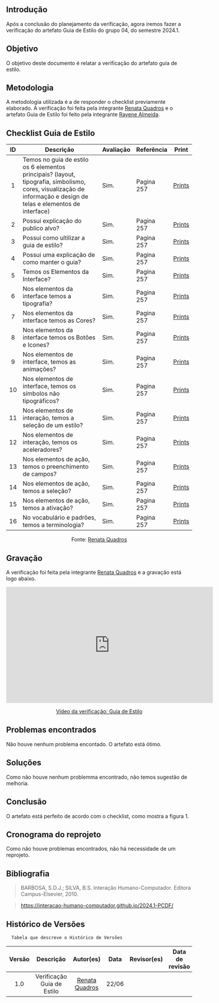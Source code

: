 ## Introdução
Após a conclusão do planejamento da verificação, agora iremos fazer a verificação do artefato Guia de Estilo do grupo 04, do semestre 2024.1.

## Objetivo
O objetivo deste documento é relatar a verificação do artefato guia de estilo.

## Metodologia
A metodologia utilizada é a de responder o checklist previamente elaborado. A verificação foi feita pela integrante [Renata Quadros](https://github.com/Renatinha28) e o artefato Guia de Estilo foi feito pela integrante [Rayene Almeida](https://github.com/rayenealmeida).

## Checklist Guia de Estilo

| ID | Descrição | Avaliação | Referência | Print |
| :----: | --------- | ---------- | ----------- | ------- |
|1| Temos no guia de estilo os 6 elementos principais? (layout, tipografia, simbolismo, cores, visualização de informação e design de telas e elementos de interface)|Sim.|Pagina 257|[Prints](../../../assets/verificacao/verificação%20nosso%20grupo/etapa%203/guiaestilo.png)|
|2|Possui explicação do publico alvo?|Sim.|Pagina 257|[Prints](../../../assets/verificacao/verificação%20nosso%20grupo/etapa%203/guiaestilo.png)|
|3|Possui como ultilizar a guia de estilo?|Sim.|Pagina 257|[Prints](../../../assets/verificacao/verificação%20nosso%20grupo/etapa%203/guiaestilo.png)|
|4|Possui uma explicação de como manter o guia?|Sim.|Pagina 257|[Prints](../../../assets/verificacao/verificação%20nosso%20grupo/etapa%203/guiaestilo.png)|
|5|Temos os Elementos da Interface?|Sim.|Pagina 257|[Prints](../../../assets/verificacao/verificação%20nosso%20grupo/etapa%203/guiaestilo.png)|
|6|Nos elementos da interface temos a tipografia? |Sim.|Pagina 257|[Prints](../../../assets/verificacao/verificação%20nosso%20grupo/etapa%203/guiaestilo.png)|
|7|Nos elementos da interface temos as Cores?|Sim.|Pagina 257|[Prints](../../../assets/verificacao/verificação%20nosso%20grupo/etapa%203/guiaestilo.png)|
|8|Nos elementos da interface temos os Botôes e Icones?|Sim.|Pagina 257|[Prints](../../../assets/verificacao/verificação%20nosso%20grupo/etapa%203/guiaestilo.png)|
|9|Nos elementos de interface, temos as animações?|Sim.|Pagina 257|[Prints](../../../assets/verificacao/verificação%20nosso%20grupo/etapa%203/guiaestilo.png)|
|10|Nos elementos de interface, temos os símbolos não tipográficos?|Sim.|Pagina 257|[Prints](../../../assets/verificacao/verificação%20nosso%20grupo/etapa%203/guiaestilo.png)|
|11|Nos elementos de interação, temos a seleção de um estilo?|Sim.|Pagina 257|[Prints](../../../assets/verificacao/verificação%20nosso%20grupo/etapa%203/guiaestilo.png)|
|12|Nos elementos de interação, temos os aceleradores?|Sim.|Pagina 257|[Prints](../../../assets/verificacao/verificação%20nosso%20grupo/etapa%203/guiaestilo.png)|
|13|Nos elementos de ação, temos o preenchimento de campos?|Sim.|Pagina 257|[Prints](../../../assets/verificacao/verificação%20nosso%20grupo/etapa%203/guiaestilo.png)|
|14|Nos elementos de ação, temos a seleção?|Sim.|Pagina 257|[Prints](../../../assets/verificacao/verificação%20nosso%20grupo/etapa%203/guiaestilo.png)|
|15|Nos elementos de ação, temos a ativação?|Sim.|Pagina 257|[Prints](../../../assets/verificacao/verificação%20nosso%20grupo/etapa%203/guiaestilo.png)|
|16|No vocabulário e padrões, temos a terminologia?|Sim.|Pagina 257|[Prints](../../../assets/verificacao/verificação%20nosso%20grupo/etapa%203/guiaestilo.png)|

  <center> <p>Fonte: <a href="https://github.com/Renatinha28">Renata Quadros</a></p></center>

## Gravação 
A verificação foi feita pela integrante [Renata Quadros](https://github.com/Renatinha28) e a gravação está logo abaixo.

<p style="text-align: center">
    <iframe width="560" height="315" src="https://www.youtube.com/embed/ddo2TpiFook" title="YouTube video player" frameborder="0" allow="accelerometer; autoplay; clipboard-write; encrypted-media; gyroscope; picture-in-picture; web-share" referrerpolicy="strict-origin-when-cross-origin" allowfullscreen></iframe>
</p>
<p style="text-align: center">
    <a href="https://www.youtube.com/watch?v=ddo2TpiFook" target="_blank">Vídeo da verificação: Guia de Estilo  </a>
</p>

## Problemas encontrados
Não houve nenhum problema encontado. O artefato está ótimo.

## Soluções
Como não houve nenhum problemma encontrado, não temos sugestão de melhoria.

## Conclusão
O artefato está perfeito de acordo com o checklist, como mostra a figura 1.

## Cronograma do reprojeto
Como não houve problemas encontrados, não há necessidade de um reprojeto.

## Bibliografia
> BARBOSA, S.D.J.; SILVA, B.S. Interação Humano-Computador. Editora Campus-Elsevier, 2010.

> https://interacao-humano-computador.github.io/2024.1-PCDF/

## Histórico de Versões
      Tabela que descreve o Histórico de Versões

|     Versão       |     Descrição      |      Autor(es)      | Data           |  Revisor(es)          |Data de revisão|
| :----------------------------------------------------------: | :-------------------------------: | :-------------------------------------------------: | :-------------------------------: |  :-------------------------------: | :-------------------------------: |
| 1.0 | Verificação Guia de Estilo |  [Renata Quadros](https://github.com/Renatinha28) | 22/06 | | | |